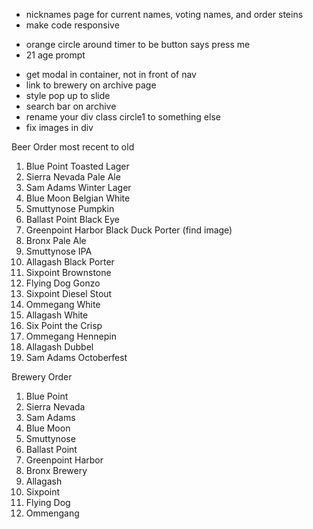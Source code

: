 

<!-- after class -->
- nicknames page for current names, voting names, and order steins
- make code responsive 

<!-- timer -->
- orange circle around timer to be button says press me
- 21 age prompt



<!-- archive page -->
- get modal in container, not in front of nav
- link to brewery on archive page
- style pop up to slide
- search bar on archive
- rename your div class circle1 to something else
- fix images in div



Beer Order most recent to old

1) Blue Point Toasted Lager
2) Sierra Nevada Pale Ale
3) Sam Adams Winter Lager
4) Blue Moon Belgian White
5) Smuttynose Pumpkin
6) Ballast Point Black Eye
7) Greenpoint Harbor Black Duck Porter (find image)
8) Bronx Pale Ale 
9) Smuttynose IPA
10) Allagash Black Porter
11) Sixpoint Brownstone
12) Flying Dog Gonzo
15) Sixpoint Diesel Stout
16) Ommegang White
17) Allagash White 
18) Six Point the Crisp
19) Ommegang Hennepin
20) Allagash Dubbel
21) Sam Adams Octoberfest 



Brewery Order

1) Blue Point
2) Sierra Nevada
3) Sam Adams
4) Blue Moon
5) Smuttynose
6) Ballast Point
6) Greenpoint Harbor
8) Bronx Brewery
9) Allagash
10) Sixpoint
11) Flying Dog
12) Ommengang



